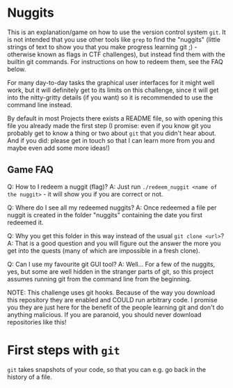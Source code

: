 # Nuggits

This is an explanation/game on how to use the version control system `git`. It is not intended that you use other tools like `grep` to find the "nuggits" (little strings of text to show you that you make progress learning git ;) - otherwise known as flags in CTF challenges), but instead find them with the builtin git commands. For instructions on how to redeem them, see the FAQ below.

For many day-to-day tasks the graphical user interfaces for it might well work, but it will definitely get to its limits on this challenge, since it will get into the nitty-gritty details (if you want) so it is recommended to use the command line instead.

By default in most Projects there exists a README file, so with opening this file you already made the first step (I promise: even if you know git you probably get to know a thing or two about `git` that you didn't hear about. And if you did: please get in touch so that I can learn more from you and maybe even add some more ideas!)

## Game FAQ

Q: How to I redeem a nuggit (flag)?
A: Just run `./redeem_nuggit <name of the nuggit>` - it will show you if you are correct or not.

Q: Where do I see all my redeemed nuggits?
A: Once redeemed a file per nuggit is created in the folder "nuggits" containing the date you first redeemed it.

Q: Why you get this folder in this way instead of the usual `git clone <url>`?
A: That is a good question and you will figure out the answer the more you get into the quests (many of which are impossible in a fresh clone).

Q: Can I use my favourite git GUI tool?
A: Well... For a few of the nuggits, yes, but some are well hidden in the stranger parts of git, so this project assumes running git from the command line from the beginning.

NOTE: This challenge uses git hooks. Because of the way you download this repository they are enabled and COULD run arbitrary code. I promise you they are just here for the benefit of the people learning git and don't do anything malicious. If you are paranoid, you should never download repositories like this!

# First steps with `git`

`git` takes snapshots of your code, so that you can e.g. go back in the history of a file.
